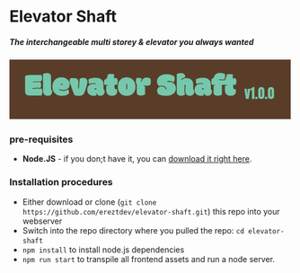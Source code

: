# Elevator Shaft
##### The interchangeable multi storey & elevator you always wanted 
![](https://github.com//ereztdev/elevator-shaft/blob/master/src/assets/splasher.png?raw=true)
### pre-requisites
- **Node.JS** -  if you don;t have it, you can [download it right here](https://nodejs.org/dist/v12.16.2/node-v12.16.2-x64.msi).

### Installation procedures
* Either download or clone (`git clone https://github.com/ereztdev/elevator-shaft.git`) this repo into your webserver 
* Switch into the repo directory where you pulled the repo: `cd elevator-shaft`
* `npm install` to install node.js dependencies
* `npm run start` to transpile all frontend assets and run a node server.
